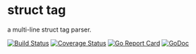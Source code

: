 # struct tag
a multi-line struct tag parser.

[![Build Status](https://travis-ci.org/lovego/struct_tag.svg?branch=master)](https://travis-ci.org/lovego/struct_tag)
[![Coverage Status](https://img.shields.io/coveralls/github/lovego/struct_tag/master.svg)](https://coveralls.io/github/lovego/struct_tag?branch=master)
[![Go Report Card](https://goreportcard.com/badge/github.com/lovego/struct_tag)](https://goreportcard.com/report/github.com/lovego/struct_tag)
[![GoDoc](https://godoc.org/github.com/lovego/struct_tag?status.svg)](https://godoc.org/github.com/lovego/struct_tag)
